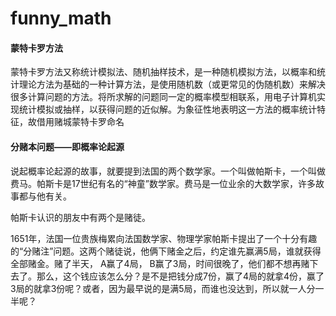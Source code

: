 # funny_math

#### 蒙特卡罗方法
蒙特卡罗方法又称统计模拟法、随机抽样技术，是一种随机模拟方法，以概率和统计理论方法为基础的一种计算方法，是使用随机数（或更常见的伪随机数）来解决很多计算问题的方法。将所求解的问题同一定的概率模型相联系，用电子计算机实现统计模拟或抽样，以获得问题的近似解。为象征性地表明这一方法的概率统计特征，故借用赌城蒙特卡罗命名

#### 分赌本问题——即概率论起源
说起概率论起源的故事，就要提到法国的两个数学家。一个叫做帕斯卡，一个叫做费马。帕斯卡是17世纪有名的“神童”数学家。费马是一位业余的大数学家，许多故事都与他有关。


帕斯卡认识的朋友中有两个是赌徒。


1651年，法国一位贵族梅累向法国数学家、物理学家帕斯卡提出了一个十分有趣的“分赌注”问题。这两个赌徒说，他俩下赌金之后，约定谁先赢满5局，谁就获得全部赌金。赌了半天， A赢了4局， B赢了3局，时间很晚了，他们都不想再赌下去了。那么，这个钱应该怎么分？是不是把钱分成7份，赢了4局的就拿4份，赢了3局的就拿3份呢？或者，因为最早说的是满5局，而谁也没达到，所以就一人分一半呢？
